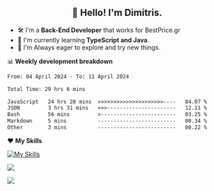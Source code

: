<h2 align="center">👋 Hello! I'm Dimitris.</h2>

- 🛠 I'm a **Back-End Developer** that works for BestPrice.gr
- 🌱 I'm currently learning **TypeScript and Java**.
- 🧭 I'm Always eager to explore and try new things.
  
📊 **Weekly development breakdown**

<!--START_SECTION:waka-->

```txt
From: 04 April 2024 - To: 11 April 2024

Total Time: 29 hrs 6 mins

JavaScript   24 hrs 28 mins  >>>>>>>>>>>>>>>>>>>>>----   84.07 %
JSON         3 hrs 31 mins   >>>----------------------   12.11 %
Bash         56 mins         >------------------------   03.25 %
Markdown     5 mins          -------------------------   00.34 %
Other        3 mins          -------------------------   00.22 %
```

<!--END_SECTION:waka-->

❤️ **My Skills**

[![My Skills](https://skillicons.dev/icons?i=ts,html,css,js,nodejs,express,react,vite,tailwind,mongodb,postgres,jest,git,md,vscode,postman,figma,linux,bash,py,java,php&theme=light&perline=11)](https://skillicons.dev)


<a href="https://wakatime.com/@018db2c8-3e4e-4392-80be-2ef5619c010a"><img src="https://wakatime.com/badge/user/018db2c8-3e4e-4392-80be-2ef5619c010a.svg?style=plastic" /></a>

![](https://hit.yhype.me/github/profile?user_id=45003429)
